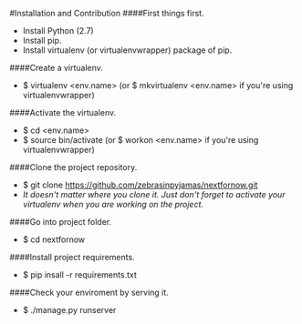#Installation and Contribution
####First things first.
- Install Python (2.7)
- Install pip.
- Install virtualenv (or virtualenvwrapper) package of pip.

####Create a virtualenv.
- $ virtualenv <env.name> (or $ mkvirtualenv <env.name> if you're using virtualenvwrapper)

####Activate the virtualenv.
- $ cd <env.name>
- $ source bin/activate (or $ workon <env.name> if you're using virtualenvwrapper)

####Clone the project repository. 
- $ git clone https://github.com/zebrasinpyjamas/nextfornow.git
- *It doesn't matter where you clone it. Just don't forget to activate your virtualenv when you are working on the project.*

####Go into project folder.
- $ cd nextfornow

####Install project requirements.
- $ pip insall -r requirements.txt

####Check your enviroment by serving it.
- $ ./manage.py runserver